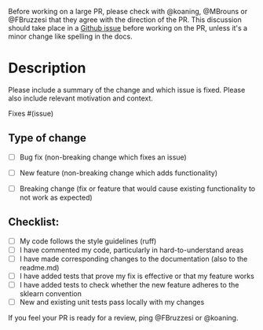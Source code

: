Before working on a large PR, please check with @koaning, @MBrouns or @FBruzzesi that they agree with the direction of the PR. This discussion should take place in a [Github issue](https://github.com/koaning/scikit-lego/issues/new/choose) before working on the PR, unless it's a minor change like spelling in the docs. 

# Description

Please include a summary of the change and which issue is fixed. Please also include relevant motivation and context.

Fixes #(issue)

## Type of change

- [ ] Bug fix (non-breaking change which fixes an issue)
- [ ] New feature (non-breaking change which adds functionality)
- [ ] Breaking change (fix or feature that would cause existing functionality to not work as expected)


## Checklist:

- [ ] My code follows the style guidelines (ruff)
- [ ] I have commented my code, particularly in hard-to-understand areas
- [ ] I have made corresponding changes to the documentation (also to the readme.md)
- [ ] I have added tests that prove my fix is effective or that my feature works
- [ ] I have added tests to check whether the new feature adheres to the sklearn convention
- [ ] New and existing unit tests pass locally with my changes

If you feel your PR is ready for a review, ping @FBruzzesi or @koaning.
